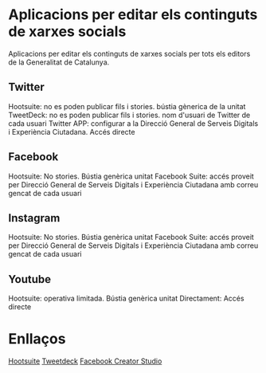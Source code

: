 # Aplicacions per editar els continguts de xarxes socials

Aplicacions per editar els continguts de xarxes socials per tots els editors de la Generalitat de Catalunya.

## Twitter
Hootsuite: no es poden publicar fils i stories. bústia gènerica de la unitat
TweetDeck: no es poden publicar fils i stories. nom d'usuari de Twitter de cada usuari
Twitter APP: configurar a la Direcció General de Serveis Digitals i Experiència Ciutadana. Accés directe

## Facebook
Hootsuite: No stories. Bústia genèrica unitat
Facebook Suite: accés proveit per Direcció General de Serveis Digitals i Experiència Ciutadana amb correu gencat de cada usuari 

## Instagram
Hootsuite: No stories. Bústia genèrica unitat
Facebook Suite: accés proveit per Direcció General de Serveis Digitals i Experiència Ciutadana amb correu gencat de cada usuari

## Youtube
Hootsuite: operativa limitada. Bústia genèrica unitat
Directament: Accés directe

# Enllaços
[Hootsuite](https://hootsuite.com/)
[Tweetdeck](http://tweetdeck.twitter.com/)
[Facebook Creator Studio](https://business.facebook.com/creatorstudio)
